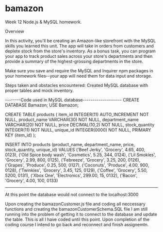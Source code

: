 # bamazon
Week 12 Node.js &amp; MySQL homework.


Overview

In this activity, you'll be creating an Amazon-like storefront with the MySQL skills you learned this unit. The app will take in orders from customers and deplete stock from the store's inventory. As a bonus task, you can program your app to track product sales across your store's departments and then provide a summary of the highest-grossing departments in the store.

Make sure you save and require the MySQL and Inquirer npm packages in your homework files--your app will need them for data input and storage.


Steps taken and obstacles encountered:
Created MySQL database with proper tables and mock inventory.

--------Code used in MySQL database--------------------
CREATE DATABASE Bamazon;
USE Bamazon;

CREATE TABLE products (
	item_id INTEGER(11) AUTO_INCREMENT NOT NULL,
	product_name VARCHAR(30) NOT NULL,
	department_name VARCHAR(20) NOT NULL,
	price DECIMAL(10,2) NOT NULL,
	stock_quantity INTEGER(11) NOT NULL,
    unique_id INTEGER(0000) NOT NULL,
	PRIMARY KEY (item_id)
);


INSERT INTO products (product_name, department_name, price, stock_quantity, unique_id)
VALUES  ('Beef Jerky', 'Grocery', 4.65, 400, 0123),
		('Old Spice body wash', 'Cosmetics', 5.25, 344, 0124),
		('Lil Smokies', 'Grocery', 2.99, 800, 0125),
		('Febreeze', 'Grocery', 3.25, 200, 0126),
		('Grapes', 'Produce', 0.25, 500, 0127),
		('Coconuts', 'Produce', 4.00, 900, 0128),
		('Twinkies', 'Grocery', 3.45, 125, 0129),
		('Coffee', 'Grocery', 5.50, 5200, 0131),
		('Xbox One', 'Electronics', 299.00, 15, 0132),
		('Bacon', 'Grocery', 4.00, 100, 0133)
		
--------------------------------------------------------    

At this point the database would not connect to the localhost:3000

Upon creating the bamazonCustomer.js file and coding all neccessary functions and creating the bamazonCustomerSchema.SQL file I am still running into the problem of getting it to connect to the database and update the table.
This is all I have coded until this point. Upon completion of the coding course I intend to go back and reconnect and finish assignemtn.

